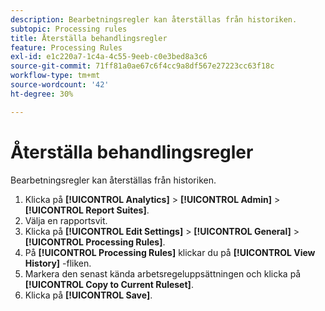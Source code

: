 ```yaml
---
description: Bearbetningsregler kan återställas från historiken.
subtopic: Processing rules
title: Återställa behandlingsregler
feature: Processing Rules
exl-id: e1c220a7-1c4a-4c55-9eeb-c0e3bed8a3c6
source-git-commit: 71ff81a0ae67c6f4cc9a8df567e27223cc63f18c
workflow-type: tm+mt
source-wordcount: '42'
ht-degree: 30%

---
```


# Återställa behandlingsregler

Bearbetningsregler kan återställas från historiken.

1. Klicka på **[!UICONTROL Analytics]** > **[!UICONTROL Admin]** > **[!UICONTROL Report Suites]**.
1. Välja en rapportsvit.
1. Klicka på **[!UICONTROL Edit Settings]** > **[!UICONTROL General]** > **[!UICONTROL Processing Rules]**.
1. På **[!UICONTROL Processing Rules]** klickar du på **[!UICONTROL View History]** -fliken.
1. Markera den senast kända arbetsregeluppsättningen och klicka på **[!UICONTROL Copy to Current Ruleset]**.
1. Klicka på **[!UICONTROL Save]**.
